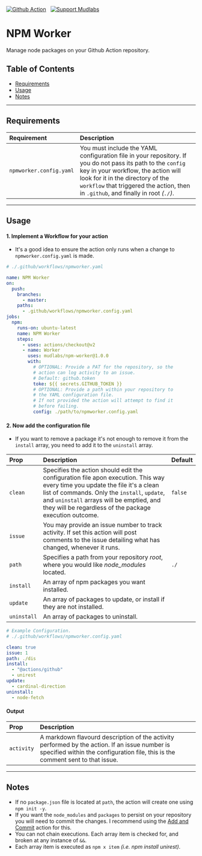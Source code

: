 [action-badge]: https://img.shields.io/badge/-Action-24292e?logo=github&style=for-the-badge
[paypal-badge]: https://img.shields.io/badge/-Support-f3f4f6?logo=paypal&style=for-the-badge
[brave-badge]: https://img.shields.io/badge/-Tip-f3f4f6?logo=brave&style=for-the-badge

[![Github Action][action-badge]](https://github.com/marketplace/action/npm-worker)
&nbsp;
[![Support Mudlabs][paypal-badge]](https://paypal.com/paypalme/mudlabs/5usd)

# NPM Worker
Manage node packages on your Github Action repository.

## Table of Contents
- [Requirements](#requirements)
- [Usage](#usage)
- [Notes](#notes)

---

## Requirements

| Requirement | Description |
| :--- | :--- |
| `npmworker.config.yaml` | You must include the YAML configuration file in your repository. If you do not pass its path to the `config` key in your workflow, the action will look for it in the directory of the `workflow` that triggered the action, then in `.github`, and finally in root _(`./`)_. |

---

## Usage

#### 1. Implement a Workflow for your action
- It's a good idea to ensure the action only runs when a change to `npmworker.config.yaml` is made.
```yaml
# ./.github/workflows/npmworker.yaml

name: NPM Worker
on:
  push:
    branches:
      - master:
    paths:
      - .github/workflows/npmworker.config.yaml
jobs:
  npm:
    runs-on: ubuntu-latest
    name: NPM Worker
    steps:
      - uses: actions/checkout@v2
      - name: Worker
        uses: mudlabs/npm-worker@1.0.0
        with:
          # OPTIONAL: Provide a PAT for the repository, so the
          # action can log activity to an issue.
          # Default: github.token
          toke: ${{ secrets.GITHUB_TOKEN }}
          # OPTIONAL: Provide a path within your repository to
          # the YAML configuration file.
          # If not provided the action will attempt to find it
          # before failing.
          config: ./path/to/npmworker.config.yaml
```
    

#### 2. Now add the configuration file
- If you want to remove a package it's not enough to remove it from the `install` array, you need to add it to the `uninstall` array.   

| Prop | Description | Default |
| :--- | :--- | :--- |
| `clean` | Specifies the action should edit the configuration file apon execution. This way every time you update the file it's a clean list of commands. Only the `install`, `update`, and `uninstall` arrays will be emptied, and they will be regardless of the package execution outcome. | `false` |
| `issue` | You may provide an issue number to track activity. If set this action will post comments to the issue detailing what has changed, whenever it runs. | |
| `path` | Specifies a path from your repository _root_, where you would like _node_modules_ located. | `./` |
| `install` | An array of npm packages you want installed. | |
| `update` | An array of packages to update, or install if they are not installed. | |
| `uninstall` | An array of packages to uninstall. | |

```yaml 
# Example Configuration.
# ./.github/workflows/npmworker.config.yaml

clean: true
issue: 1
path: ./dis
install:
  - "@actions/github"
  - unirest
update:
  - cardinal-direction
uninstall:
  - node-fetch
```


#### Output

| Prop | Description |
| :--- | :--- |
| `activity` | A markdown flavourd description of the activity performed by the action. If an issue number is specified within the configuration file, this is the comment sent to that issue. |

---
    
## Notes
- If no `package.json` file is located at `path`, the action will create one using `npm init -y`.
- If you want the `node_modules` and `packages` to persist on your repository you will need to commit the changes. I recommend using the [Add and Commit](https://github.com/marketplace/actions/add-commit) action for this.
- You can not chain executions. Each array item is checked for, and broken at any instance of `&&`.
- Each array item is executed as `npm x item` _(i.e. npm install unirest)_.
